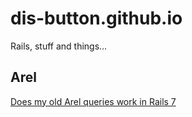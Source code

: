 # dis-button.github.io
Rails, stuff and things…

## Arel
[Does my old Arel queries work in Rails 7](https://dis-button.github.io/does_arel_work_in_rails_7)
